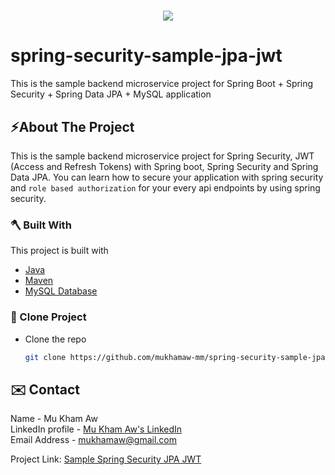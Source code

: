 <h1 align="center"> 
  <img src="https://github.com/mukhamaw-mm/spring-security-sample-jpa-jwt/blob/master/photo.png"><br/>
</h1>


# spring-security-sample-jpa-jwt

This is the sample backend microservice project for Spring Boot + Spring Security + Spring Data JPA + MySQL application

<a name="about-the-project"></a>
## ⚡️About The Project
This is the sample backend microservice project for Spring Security, JWT (Access and Refresh Tokens) with Spring boot, Spring Security and Spring Data JPA.
You can learn how to secure your application with spring security and `role based authorization` for your every api endpoints by using spring security.


<a name="built-with"></a>


### 🪓 Built With
This project is built with
* [Java](https://www.oracle.com/au/java/technologies/javase/javase-jdk8-downloads.html)
* [Maven](https://maven.apache.org/download.cgi)
* [MySQL Database](https://www.postgresql.org/download/)


<a name="getting-started"></a>

<a name="clone-project"></a>
### 🥡 Clone Project
* Clone the repo
   ```sh
   git clone https://github.com/mukhamaw-mm/spring-security-sample-jpa-jwt


<a name="contact"></a>
## ✉️ Contact
Name - Mu Kham Aw <br> LinkedIn profile -  [Mu Kham Aw's LinkedIn](https://www.linkedin.com/in/mu-kham-aw-b12860196/)  <br> Email Address - mukhamaw@gmail.com

Project Link: [Sample Spring Security JPA JWT](https://github.com/mukhamaw-mm/spring-security-sample-jpa-jwt)
